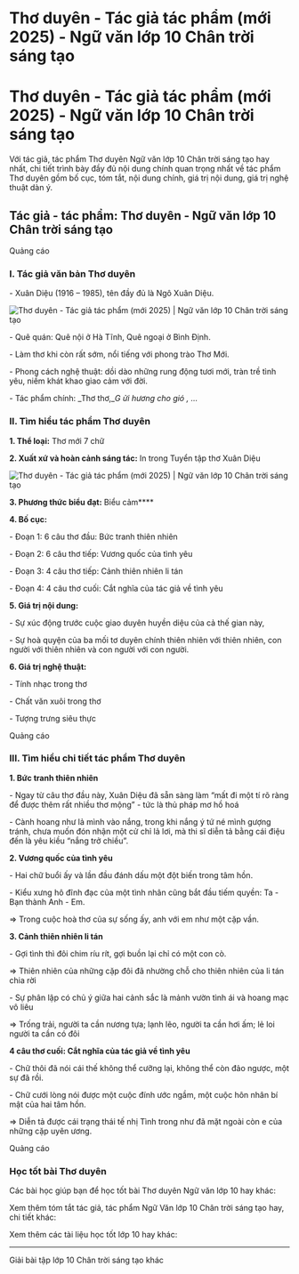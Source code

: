 # Thơ duyên - Tác giả tác phẩm (mới 2025) - Ngữ văn lớp 10 Chân trời sáng tạo

# Thơ duyên - Tác giả tác phẩm (mới 2025) - Ngữ văn lớp 10 Chân trời sáng tạo

Với tác giả, tác phẩm Thơ duyên Ngữ văn lớp 10 Chân trời sáng tạo hay nhất, chi tiết trình bày đầy đủ nội dung chính quan trọng nhất về tác phẩm Thơ duyên gồm bố cục, tóm tắt, nội dung chính, giá trị nội dung, giá trị nghệ thuật dàn ý.

## Tác giả - tác phẩm: Thơ duyên - Ngữ văn lớp 10 Chân trời sáng tạo

Quảng cáo

### **I. Tác giả văn bản Thơ duyên**

\- Xuân Diệu (1916 – 1985), tên đầy đủ là Ngô Xuân Diệu. 

![Thơ duyên - Tác giả tác phẩm \(mới 2025\) | Ngữ văn lớp 10 Chân trời sáng tạo](https://vietjack.com/soan-van-lop-10-ct/images/tac-gia-tac-pham-tho-duyen.PNG)

\- Quê quán: Quê nội ở Hà Tĩnh, Quê ngoại ở Bình Định. 

\- Làm thơ khi còn rất sớm, nổi tiếng với phong trào Thơ Mới. 

\- Phong cách nghệ thuật: dồi dào những rung động tươi mới, tràn trề tình yêu, niềm khát khao giao cảm với đời. 

\- Tác phẩm chính: _Thơ thơ,__G_ _ửi hương cho gió_ _, …_

### **II. Tìm hiểu tác phẩm Thơ duyên**

**1\. Thể loại:** Thơ mới 7 chữ

**2\. Xuất xứ và hoàn cảnh sáng tác:** In trong Tuyển tập thơ Xuân Diệu

![Thơ duyên - Tác giả tác phẩm \(mới 2025\) | Ngữ văn lớp 10 Chân trời sáng tạo](https://vietjack.com/soan-van-lop-10-ct/images/tac-gia-tac-pham-tho-duyen-1.PNG)

**3\. Phương thức biểu đạt:** Biểu cảm****

**4\. Bố cục:**

\- Đoạn 1: 6 câu thơ đầu: Bức tranh thiên nhiên 

\- Đoạn 2: 6 câu thơ tiếp: Vương quốc của tình yêu

\- Đoạn 3: 4 câu thơ tiếp: Cảnh thiên nhiên li tán 

\- Đoạn 4: 4 câu thơ cuối: Cắt nghĩa của tác giả về tình yêu 

**5\. Giá trị nội dung:**

\- Sự xúc động trước cuộc giao duyên huyền diệu của cả thế gian này, 

\- Sự hoà quyện của ba mối tơ duyên chính thiên nhiên với thiên nhiên, con người với thiên nhiên và con người với con người. 

**6\. Giá trị nghệ thuật:**

\- Tính nhạc trong thơ 

\- Chất văn xuôi trong thơ 

\- Tượng trưng siêu thực 

Quảng cáo

### **III. Tìm hiểu chi tiết tác phẩm Thơ duyên**

**1\. Bức tranh thiên nhiên**

\- Ngay từ câu thơ đầu này, Xuân Diệu đã sẵn sàng làm “mất đi một tí rõ ràng để được thêm rất nhiều thơ mộng” - tức là thủ pháp mơ hồ hoá

\- Cành hoang như lả mình vào nắng, trong khi nắng ý tứ né mình gượng tránh, chưa muốn đón nhận một cử chỉ lả lơi, mà thi sĩ diễn tả bằng cái điệu đến là yêu kiều “nắng trở chiều”.

**2\. Vương quốc của tình yêu**

\- Hai chữ buổi ấy và lần đầu đánh dấu một đột biến trong tâm hồn. 

\- Kiểu xưng hô đĩnh đạc của một tình nhân cũng bắt đầu tiếm quyền: Ta - Bạn thành Anh - Em. 

=> Trong cuộc hoà thơ của sự sống ấy, anh với em như một cặp vần.

**3\. Cảnh thiên nhiên li tán**

\- Gợi tình thì đôi chim ríu rít, gợi buồn lại chỉ có một con cò. 

=> Thiên nhiên của những cặp đôi đã nhường chỗ cho thiên nhiên của li tán chia rời

\- Sự phân lập có chủ ý giữa hai cảnh sắc là mảnh vườn tình ái và hoang mạc vô liêu

=> Trống trải, người ta cần nương tựa; lạnh lẽo, người ta cần hơi ấm; lẻ loi người ta cần có đôi

**4 câu thơ cuối: Cắt nghĩa của tác giả về tình yêu**

\- Chữ thôi đã nói cái thế không thể cưỡng lại, không thể còn đảo ngược, một sự đã rồi. 

\- Chữ cưới lòng nói được một cuộc đính ước ngầm, một cuộc hôn nhân bí mật của hai tâm hồn. 

=> Diễn tả được cái trạng thái tế nhị Tình trong như đã mặt ngoài còn e của những cặp uyên ương.

Quảng cáo

### **Học tốt bài Thơ duyên**

Các bài học giúp bạn để học tốt bài Thơ duyên Ngữ văn lớp 10 hay khác:

Xem thêm tóm tắt tác giả, tác phẩm Ngữ Văn lớp 10 Chân trời sáng tạo hay, chi tiết khác:

Xem thêm các tài liệu học tốt lớp 10 hay khác:

* * *

Giải bài tập lớp 10 Chân trời sáng tạo khác
